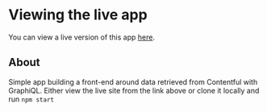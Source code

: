 # Viewing the live app

You can view a live version of this app [here](https://raduliviu.github.io/contentful-cookbook/).

## About

Simple app building a front-end around data retrieved from Contentful with GraphiQL. Either view the live site from the link above or clone it locally and run `npm start`
